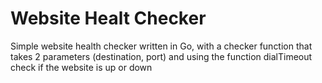 # Website Healt Checker

Simple website health checker written in Go, with a checker function that takes 2 parameters (destination, port) and using the function dialTimeout check if the website is up or down